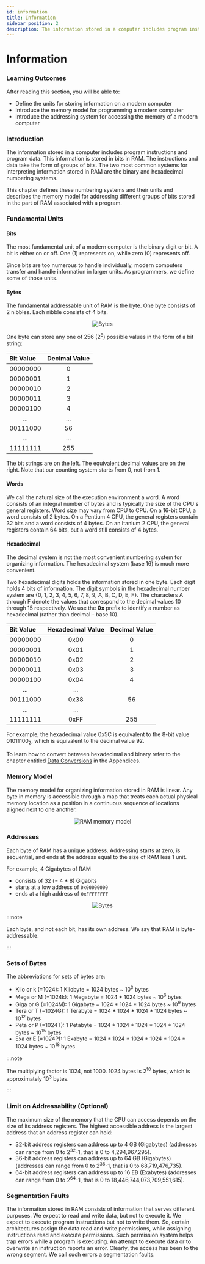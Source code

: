 ```yaml
---
id: information
title: Information
sidebar_position: 2
description: The information stored in a computer includes program instructions and program data
---
```


# Information

### Learning Outcomes

After reading this section, you will be able to:

- Define the units for storing information on a modern computer
- Introduce the memory model for programming a modern computer
- Introduce the addressing system for accessing the memory of a modern computer

### Introduction

The information stored in a computer includes program instructions and program data. This information is stored in bits in RAM. The instructions and data take the form of groups of bits. The two most common systems for interpreting information stored in RAM are the binary and hexadecimal numbering systems.

This chapter defines these numbering systems and their units and describes the memory model for addressing different groups of bits stored in the part of RAM associated with a program.

### Fundamental Units

#### Bits

The most fundamental unit of a modern computer is the binary digit or bit. A bit is either on or off. One (1) represents on, while zero (0) represents off.

Since bits are too numerous to handle individually, modern computers transfer and handle information in larger units. As programmers, we define some of those units.

#### Bytes

The fundamental addressable unit of RAM is the byte. One byte consists of 2 nibbles. Each nibble consists of 4 bits.

<span className="mdImg" align="center" alt="A bytes tree image displays relative sizes of bit, nibble and byte">

![Bytes](/img/bytenibbit.jpg)

</span>

One byte can store any one of 256 (2<sup>8</sup>) possible values in the form of a bit string:

| Bit Value            | Decimal Value        |
| :------------------- | :------------------- |
| 00000000             | <center>0</center>   |
| 00000001             | <center>1</center>   |
| 00000010             | <center>2</center>   |
| 00000011             | <center>3</center>   |
| 00000100             | <center>4</center>   |
| <center>...</center> | <center>...</center> |
| 00111000             | <center>56</center>  |
| <center>...</center> | <center>...</center> |
| 11111111             | <center>255</center> |

The bit strings are on the left. The equivalent decimal values are on the right. Note that our counting system starts from 0, not from 1.

#### Words

We call the natural size of the execution environment a word. A word consists of an integral number of bytes and is typically the size of the CPU's general registers. Word size may vary from CPU to CPU. On a 16-bit CPU, a word consists of 2 bytes. On a Pentium 4 CPU, the general registers contain 32 bits and a word consists of 4 bytes. On an Itanium 2 CPU, the general registers contain 64 bits, but a word still consists of 4 bytes.

#### Hexadecimal

The decimal system is not the most convenient numbering system for organizing information. The hexadecimal system (base 16) is much more convenient.

Two hexadecimal digits holds the information stored in one byte. Each digit holds 4 bits of information. The digit symbols in the hexadecimal number system are {0, 1, 2, 3, 4, 5, 6, 7, 8, 9, A, B, C, D, E, F}. The characters A through F denote the values that correspond to the decimal values 10 through 15 respectively. We use the **0x** prefix to identify a number as hexadecimal (rather than decimal - base 10).

| Bit Value            | Hexadecimal Value     | Decimal Value        |
| :------------------- | :-------------------- | :------------------- |
| 00000000             | <center>0x00</center> | <center>0</center>   |
| 00000001             | <center>0x01</center> | <center>1</center>   |
| 00000010             | <center>0x02</center> | <center>2</center>   |
| 00000011             | <center>0x03</center> | <center>3</center>   |
| 00000100             | <center>0x04</center> | <center>4</center>   |
| <center>...</center> | <center>...</center>  |                      |
| 00111000             | <center>0x38</center> | <center>56</center>  |
| <center>...</center> | <center>...</center>  |                      |
| 11111111             | <center>0xFF</center> | <center>255</center> |

For example, the hexadecimal value 0x5C is equivalent to the 8-bit value 01011100<sub>2</sub>, which is equivalent to the decimal value 92.

To learn how to convert between hexadecimal and binary refer to the chapter entitled [Data Conversions](../Resources-Appendices/data-conversions.md) in the Appendices.

### Memory Model

The memory model for organizing information stored in RAM is linear. Any byte in memory is accessible through a map that treats each actual physical memory location as a position in a continuous sequence of locations aligned next to one another.

<span className="mdImg" align="center" alt="A memory model image">

![RAM memory model](/img/ram.png)

</span>

### Addresses

Each byte of RAM has a unique address. Addressing starts at zero, is sequential, and ends at the address equal to the size of RAM less 1 unit.

For example, 4 Gigabytes of RAM

- consists of 32 (= 4 \* 8) Gigabits
- starts at a low address of `0x00000000`
- ends at a high address of `0xFFFFFFFF`

<span className="mdImg" align="center" alt="An unique byte address image">

![Bytes](/img/image21.png)

</span>

:::note

Each byte, and not each bit, has its own address. We say that RAM is byte-addressable.

:::

### Sets of Bytes

The abbreviations for sets of bytes are:

- Kilo or k (=1024): 1 Kilobyte = 1024 bytes ~ 10<sup>3</sup> bytes
- Mega or M (=1024k): 1 Megabyte = 1024 \* 1024 bytes ~ 10<sup>6</sup> bytes
- Giga or G (=1024M): 1 Gigabyte = 1024 \* 1024 \* 1024 bytes ~ 10<sup>9</sup> bytes
- Tera or T (=1024G): 1 Terabyte = 1024 \* 1024 \* 1024 \* 1024 bytes ~ 10<sup>12</sup> bytes
- Peta or P (=1024T): 1 Petabyte = 1024 \* 1024 \* 1024 \* 1024 \* 1024 bytes ~ 10<sup>15</sup> bytes
- Exa or E (=1024P): 1 Exabyte = 1024 \* 1024 \* 1024 \* 1024 \* 1024 \* 1024 bytes ~ 10<sup>18</sup> bytes

:::note

The multiplying factor is 1024, not 1000. 1024 bytes is 2<sup>10</sup> bytes, which is approximately 10<sup>3</sup> bytes.

:::

### Limit on Addressability (Optional)

The maximum size of the memory that the CPU can access depends on the size of its address registers. The highest accessible address is the largest address that an address register can hold:

- 32-bit address registers can address up to 4 GB (Gigabytes) (addresses can range from 0 to 2<sup>32</sup>-1, that is 0 to 4,294,967,295).
- 36-bit address registers can address up to 64 GB (Gigabytes) (addresses can range from 0 to 2<sup>36</sup>-1, that is 0 to 68,719,476,735).
- 64-bit address registers can address up to 16 EB (Exabytes) (addresses can range from 0 to 2<sup>64</sup>-1, that is 0 to 18,446,744,073,709,551,615).

### Segmentation Faults

The information stored in RAM consists of information that serves different purposes. We expect to read and write data, but not to execute it. We expect to execute program instructions but not to write them. So, certain architectures assign the data read and write permissions, while assigning instructions read and execute permissions. Such permission system helps trap errors while a program is executing. An attempt to execute data or to overwrite an instruction reports an error. Clearly, the access has been to the wrong segment. We call such errors a segmentation faults.

